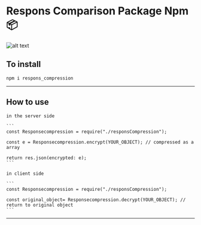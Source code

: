 # Respons Comparison Package Npm 📦

![alt text](https://i.ibb.co/Tc6ZyxL/Animation.gif)


## To install

```
npm i respons_compression
```
---
## How to use 

    in the server side
    
    ```
    const Responsecompression = require("./responsCompression");
    
    const e = Responsecompression.encrypt(YOUR_OBJECT); // compressed as a array
    
    return res.json(encrypted: e);
    ```
    
    in client side
    
    ```
    const Responsecompression = require("./responsCompression");
    
    const original_object= Responsecompression.decrypt(YOUR_OBJECT); // return to original object 
    ```
----
